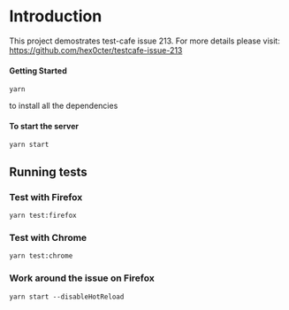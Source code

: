 # Introduction
This project demostrates test-cafe issue 213. For more details please visit: https://github.com/hex0cter/testcafe-issue-213

#### Getting Started
```
yarn
```
to install all the dependencies

#### To start the server
```
yarn start
```

## Running tests

### Test with Firefox

```
yarn test:firefox
```

### Test with Chrome

```
yarn test:chrome
```

### Work around the issue on Firefox
```
yarn start --disableHotReload
```
